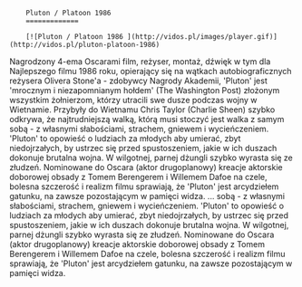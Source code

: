 
        Pluton / Platoon 1986 
        =============
        
        [![Pluton / Platoon 1986 ](http://vidos.pl/images/player.gif)](http://vidos.pl/pluton-platoon-1986)
        
        
 Nagrodzony 4-ema Oscarami film, reżyser, montaż, dźwięk w tym dla Najlepszego filmu 1986 roku, opierający się na wątkach autobiograficznych reżysera Olivera Stone'a - zdobywcy Nagrody Akademii, 'Pluton' jest 'mrocznym i niezapomnianym hołdem' (The Washington Post) złożonym wszystkim żołnierzom, którzy utracili swe dusze podczas wojny w Wietnamie. Przybyły do Wietnamu Chris Taylor (Charlie Sheen) szybko odkrywa, że najtrudniejszą walką, którą musi stoczyć jest walka z samym sobą - z własnymi słabościami, strachem, gniewem i wycieńczeniem. 'Pluton' to opowieść o ludziach za młodych aby umierać, zbyt niedojrzałych, by ustrzec się przed spustoszeniem, jakie w ich duszach dokonuje brutalna wojna. W wilgotnej, parnej dżungli szybko wyrasta się ze złudzeń. Nominowane do Oscara (aktor drugoplanowy) kreacje aktorskie doborowej obsady z Tomem Berengerem i Willemem Dafoe na czele, bolesna szczerość i realizm filmu sprawiają, że 'Pluton' jest arcydziełem gatunku, na zawsze pozostającym w pamięci widza.   ... sobą - z własnymi słabościami, strachem, gniewem i wycieńczeniem. 'Pluton' to opowieść o ludziach za młodych aby umierać, zbyt niedojrzałych, by ustrzec się przed spustoszeniem, jakie w ich duszach dokonuje brutalna wojna. W wilgotnej, parnej dżungli szybko wyrasta się ze złudzeń. Nominowane do Oscara (aktor drugoplanowy) kreacje aktorskie doborowej obsady z Tomem Berengerem i Willemem Dafoe na czele, bolesna szczerość i realizm filmu sprawiają, że 'Pluton' jest arcydziełem gatunku, na zawsze pozostającym w pamięci widza.
    